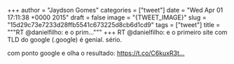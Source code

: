 
+++
author = "Jaydson Gomes"
categories = ["tweet"]
date = "Wed Apr 01 17:11:38 +0000 2015"
draft = false
image = "{TWEET_IMAGE}"
slug = "15d29c73e7233d28ffb5541c673225d8cb6d1cd9"
tags = ["tweet"]
title = """RT @danielfilho: e o prim..."""
+++
RT @danielfilho: e o primeiro site com TLD do google (.google) é genial. sério.

com ponto google
e olha o resultado: https://t.co/C6kuxR3t…
